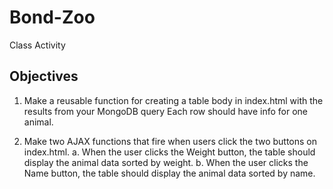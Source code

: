# Bond-Zoo
Class Activity

## Objectives
1. Make a reusable function for creating a table body in index.html with the results from your MongoDB query
Each row should have info for one animal.

2. Make two AJAX functions that fire when users click the two buttons on index.html.
    a. When the user clicks the Weight button, the table should display the animal data sorted by weight.
    b. When the user clicks the Name button, the table should display the animal data sorted by name.
